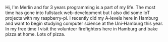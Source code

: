 Hi, I'm Merlin and for 3 years programming is a part of my life. The most time has gone into fullstack web-development but I also did some IoT projects with my raspberry-pi. I recently did my A-levels here in Hamburg and want to begin studying computer science at the Uni-Hamburg this year. In my free time I visit the volunteer firefighters here in Hamburg and bake pizza at home. Lots of pizza.